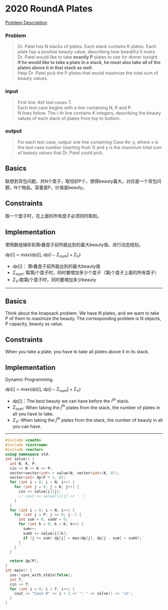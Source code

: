 # 2020 RoundA Plates
[Problem Description](https://codingcompetitions.withgoogle.com/kickstart/round/000000000019ffc7/00000000001d40bb)
### Problem 
>Dr. Patel has N stacks of plates. Each stack contains K plates. Each plate has a positive beauty value, describing how beautiful it looks.\
Dr. Patel would like to take **exactly P** plates to use for dinner tonight. **If he would like to take a plate in a stack, he must also take all of the plates above it in that stack as well.**\
Help Dr. Patel pick the P plates that would maximize the total sum of beauty values.

### input
> First line: #of test cases T.\
>  Each test case begins with a line containing N, K and P. \
> N lines follow. The i-th line contains K integers, describing the beauty values of each stack of plates from top to bottom.

### output
>For each test case, output one line containing Case #x: y, where x is the test case number (starting from 1) and y is the maximum total sum of beauty values that Dr. Patel could pick.

## Basics
  联想到背包问题，共N个盘子，取恰好P个，使得beauty最大。对应是一个背包问题，N个物品，容量是P，价值是beauty。
## Constraints
  取一个盘子时，在上面的所有盘子必须同时取到。
## Implementation
  使用数组储存到第$i$叠盘子前所能达到的最大beauty值，进行动态规划。

  $dp[i] = max(dp[i], \ dp[i-\Sigma_{num}]+ \Sigma_{V})$
  
  * $dp[i]$： 第$i$叠盘子前所能达到的最大beauty值
  * $\Sigma_{num}$: 取第j个盘子时，同时要增加多少个盘子（第j个盘子上面的所有盘子）
  * $\Sigma_{V}$:取第j个盘子时，同时要增加多少beauty

___

## Basics
  Think about the knapsack problem. We have N plates, and we want to take P of them to maximize the beauty. The corresponding  problem is N objects, P capacity, beauty as value.

## Constraints
  When you take a plate, you have to take all plates above it in its stack.
## Implementation
  Dynamic Programming.

  $dp[i] = max(dp[i], \ dp[i-\Sigma_{num}]+ \Sigma_{V})$
  
  * $dp[i]$：The best beauty we can have before the $i^{th}$ stack.
  * $\Sigma_{num}$: When taking the $j^{th}$ plates from the stack, the number of plates in all you have to take.
  * $\Sigma_{V}$: When taking the $j^{th}$ plates from the stack, the number of beauty in all you can have.

___

```c++
#include <cmath>
#include <iostream>
#include <vector>
using namespace std;
int solve() {
  int N, K, P;
  cin >> N >> K >> P;
  vector<vector<int> > value(N, vector<int>(K, 0));
  vector<int> dp(P + 1, 0);
  for (int i = 0; i < N; i++) {
    for (int j = 0; j < K; j++) {
      cin >> value[i][j];
      // cout << value[i][j] << ' ';
    }
  }
  for (int i = 0; i < N; i++) {
    for (int j = P; j >= 0; j--) {
      int sum = 0, sumV = 0;
      for (int k = 0; k < K; k++) {
        sum++;
        sumV += value[i][k];
        if (j >= sum) dp[j] = max(dp[j], dp[j - sum] + sumV);
      }
    }
  }

  return dp[P];
}
int main() {
  ios::sync_with_stdio(false);
  int T;
  cin >> T;
  for (int i = 0; i < T; i++) {
    cout << "Case #" << i + 1 << ": " << solve() << '\n';
  }
}
```